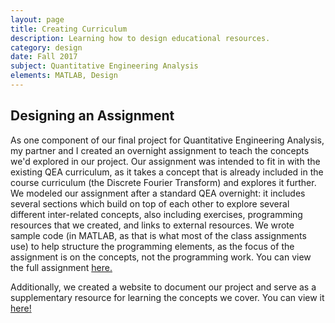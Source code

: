 ```yaml
---
layout: page
title: Creating Curriculum
description: Learning how to design educational resources.
category: design
date: Fall 2017
subject: Quantitative Engineering Analysis
elements: MATLAB, Design
---
```


## Designing an Assignment

As one component of our final project for Quantitative Engineering Analysis, my partner and I created an overnight assignment to teach the concepts we'd explored in our project. Our assignment was intended to fit in with the existing QEA curriculum, as it takes a concept that is already included in the course curriculum (the Discrete Fourier Transform) and explores it further. We modeled our assignment after a standard QEA overnight: it includes several sections which build on top of each other to explore several different inter-related concepts, also including exercises, programming resources that we created, and links to external resources. We wrote sample code (in MATLAB, as that is what most of the class assignments use) to help structure the programming elements, as the focus of the assignment is on the concepts, not the programming work. You can view the full assignment [here.](assets/QEA_Overnight.pdf)

Additionally, we created a website to document our project and serve as a supplementary resource for learning the concepts we cover. You can view it [here!](https://mpbrucker.github.io/fourier_images/)

